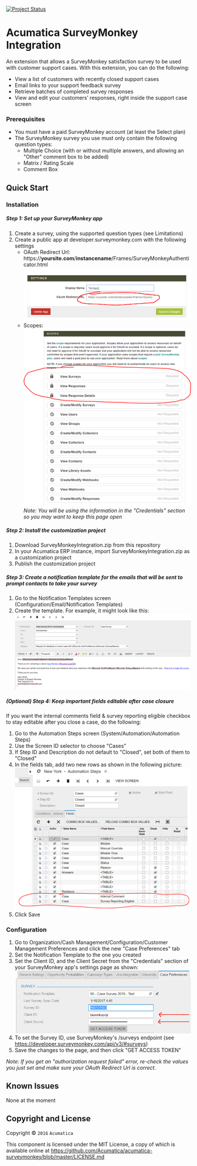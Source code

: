 [![Project Status](http://opensource.box.com/badges/active.svg)](http://opensource.box.com/badges)

Acumatica SurveyMonkey Integration
==================================

An extension that allows a SurveyMonkey satisfaction survey to be used with customer support cases.  With this extension, you can do the following:
* View a list of customers with recently closed support cases
* Email links to your support feedback survey
* Retrieve batches of completed survey responses
* View and edit your customers’ responses, right inside the support case screen

### Prerequisites
* You must have a paid SurveyMonkey account (at least the Select plan)
* The SurveyMonkey survey you use must only contain the following question types:
	* Multiple Choice (with or without multiple answers, and allowing an "Other" comment box to be added)
	* Matrix / Rating Scale
	* Comment Box

Quick Start
-----------

### Installation

##### Step 1: Set up your SurveyMonkey app
1. Create a survey, using the supported question types (see Limitations)
2. Create a public app at developer.surveymonkey.com with the following settings
	* OAuth Redirect Url:	https://**yoursite.com**/**instancename**/Frames/SurveyMonkeyAuthenticator.html
	![OAuth Redirect Url](/READMEAssets/oauth_redirect_url.PNG)
	* Scopes:
	![Scopes](/READMEAssets/scopes.PNG)
	*Note:  You will be using the information in the "Credentials" section so you may want to keep this page open*

##### Step 2: Install the customization project
1. Download SurveyMonkeyIntegration.zip from this repository
2. In your Acumatica ERP instance, import SurveyMonkeyIntegration.zip as a customization project
3. Publish the customization project

##### Step 3: Create a notification template for the emails that will be sent to prompt contacts to take your survey
1. Go to the Notification Templates screen (Configuration/Email/Notification Templates)
2. Create the template.  For example, it might look like this:
![Notification Template Example](/READMEAssets/notificaton_template_example.PNG)

##### (Optional) Step 4: Keep important fields editable after case closure
If you want the internal comments field & survey reporting eligible checkbox to stay editable after you close a case, do the following:

1. Go to the Automation Steps screen (System/Automation/Automation Steps)
2. Use the Screen ID selector to choose "Cases"
3. If Step ID and Description do not default to "Closed", set both of them to "Closed"
4. In the fields tab, add two new rows as shown in the following picture:
![Automation Steps](/READMEAssets/automation_steps.PNG)
5. Click Save

### Configuration
1. Go to Organization/Cash Management/Configuration/Customer Management Preferences and click the new "Case Preferences" tab
2. Set the Notification Template to the one you created
3. Set the Client ID, and the Client Secret from the "Credentials" section of your SurveyMonkey app's settings page as shown:
![](/READMEAssets/app_credentials.PNG)
4. To set the Survey ID, use SurveyMonkey's /surveys endpoint (see https://developer.surveymonkey.com/api/v3/#surveys)
5. Save the changes to the page, and then click "GET ACCESS TOKEN" 

*Note: If you get an "authorization request failed" error, re-check the values you just set and make sure your OAuth Redirect Url is correct.*

Known Issues
------------
None at the moment

## Copyright and License

Copyright © `2016` `Acumatica`

This component is licensed under the MIT License, a copy of which is available online at https://github.com/Acumatica/acumatica-surveymonkey/blob/master/LICENSE.md
